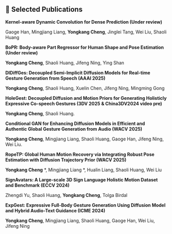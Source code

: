 ## 📝 Selected Publications 
**Kernel-aware Dynamic Convolution for Dense Prediction (Under review)**

Gaoge Han, Mingjiang Liang, **Yongkang Cheng**, Jinglei Tang, Wei Liu, Shaoli Huang

**BoPR: Body-aware Part Regressor for Human Shape and Pose Estimation (Under review)**

**Yongkang Cheng**, Shaoli Huang, Jifeng Ning, Ying Shan

**DIDiffGes: Decoupled Semi-Implicit Diffusion Models for Real-time Gesture Generation from Speech (AAAI 2025)**

**Yongkang Cheng**, Shaoli Huang, Xuelin Chen, Jifeng Ning, Mingming Gong


**HoleGest: Decoupled Diffusion and Motion Priors for Generating Holisticly Expressive Co-speech Gestures (3DV 2025 & China3DV2024 video pre)**

**Yongkang Cheng**, Shaoli Huang.

**Conditional GAN for Enhancing Diffusion Models in Efficient and Authentic Global Gesture Generation from Audio (WACV 2025)**

**Yongkang Cheng**, Mingjiang Liang, Shaoli Huang, Gaoge Han, Jifeng Ning, Wei Liu.
          
**RopeTP: Global Human Motion Recovery via Integrating Robust Pose Estimation with Diffusion Trajectory Prior (WACV 2025)**

**Yongkang Cheng** *, Mingjiang Liang *, Hualin Liang, Shaoli Huang, Wei Liu

**SignAvatars: A Large-scale 3D Sign Language Holistic Motion Dataset and Benchmark (ECCV 2024)**

Zhengdi Yu, Shaoli Huang, **Yongkang Cheng**, Tolga Birdal

**ExpGest: Expressive Full-Body Gesture Generation Using Diffusion Model and Hybrid Audio-Text Guidance (ICME 2024)**

**Yongkang Cheng**, Mingjiang Liang, Shaoli Huang, Gaoge Han, Wei Liu, Jifeng Ning




<!--
<h2 id="publications" style="margin: 2px 0px -15px;">Publications</h2>

<div class="publications">
<ol class="bibliography">

{% for link in site.data.publications.main %}

<li>
<div class="pub-row">
  <div class="col-sm-3 abbr" style="position: relative;padding-right: 15px;padding-left: 15px;">
    {% if link.image %} 
    <img src="{{ link.image }}" class="teaser img-fluid z-depth-1" style="width=100;height=40%">
    {% if link.conference_short %} 
    <abbr class="badge">{{ link.conference_short }}</abbr>
    {% endif %}
    {% endif %}
  </div>
  <div class="col-sm-9" style="position: relative;padding-right: 15px;padding-left: 20px;">
      <div class="title"><a href="{{ link.pdf }}">{{ link.title }}</a></div>
      <div class="author">{{ link.authors }}</div>
      <div class="periodical"><em>{{ link.conference }}</em>
      </div>
    <div class="links">
      {% if link.pdf %} 
      <a href="{{ link.pdf }}" class="btn btn-sm z-depth-0" role="button" target="_blank" style="font-size:12px;">PDF</a>
      {% endif %}
      {% if link.code %} 
      <a href="{{ link.code }}" class="btn btn-sm z-depth-0" role="button" target="_blank" style="font-size:12px;">Code</a>
      {% endif %}
      {% if link.page %} 
      <a href="{{ link.page }}" class="btn btn-sm z-depth-0" role="button" target="_blank" style="font-size:12px;">Project Page</a>
      {% endif %}
      {% if link.bibtex %} 
      <a href="{{ link.bibtex }}" class="btn btn-sm z-depth-0" role="button" target="_blank" style="font-size:12px;">BibTex</a>
      {% endif %}
      {% if link.notes %} 
      <strong> <i style="color:#e74d3c">{{ link.notes }}</i></strong>
      {% endif %}
      {% if link.others %} 
      {{ link.others }}
      {% endif %}
    </div>
  </div>
</div>
</li>
<br>

{% endfor %}

</ol>
</div>

-->
